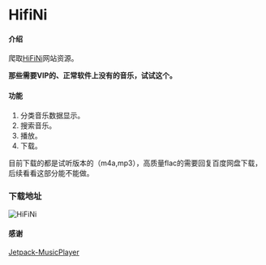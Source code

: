 # HifiNi

#### 介绍

爬取[HiFiNi](https://www.hifini.com/)网站资源。

**那些需要VIP的、正常软件上没有的音乐，试试这个。**

#### 功能

1. 分类音乐数据显示。
2. 搜索音乐。
3. 播放。
4. 下载。

目前下载的都是试听版本的（m4a,mp3），高质量flac的需要回复百度网盘下载，后续看看这部分能不能做。

### 下载地址

![HiFiNi](https://qr.api.cli.im/newqr/create?data=http%3A%2F%2Ffile.cudag.com%2F2022%2F01%2F11%2F73d3af9c40c75429807087565f1bf11a.apk&level=H&transparent=false&bgcolor=%23FFFFFF&forecolor=%23000&blockpixel=12&marginblock=2&logourl=&logoshape=no&size=206&bgimg=&text=&fontsize=30&fontcolor=&fontfamily=msyh.ttf&incolor=%231694e3&outcolor=&qrcode_eyes=pin-3.png&background=images%2Fbackground%2Fbg25.png&wper=0.84&hper=0.84&tper=0.08&lper=0.08&eye_use_fore=&qrpad=10&embed_text_fontfamily=simhei.ttc&body_type=0&qr_rotate=0&logo_pos=0&kid=cliim&key=171ff03f625796e432e9cc2875cb7027 "HifiNi-Download.png")

#### 感谢

[Jetpack-MusicPlayer](https://github.com/KunMinX/Jetpack-MusicPlayer)




